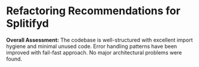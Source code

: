 # Refactoring Recommendations for Splitifyd

**Overall Assessment:** The codebase is well-structured with excellent import hygiene and minimal unused code. Error handling patterns have been improved with fail-fast approach. No major architectural problems were found.